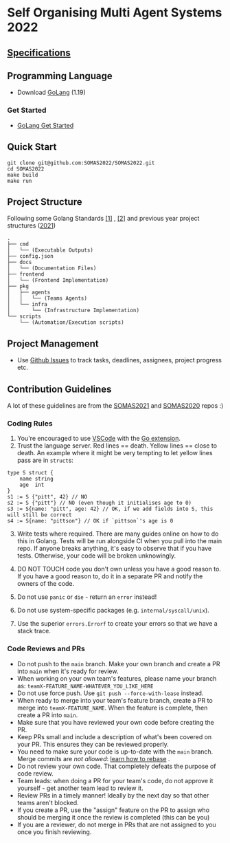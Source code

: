 # Self Organising Multi Agent Systems 2022

## [Specifications](spec.pdf)

## Programming Language

* Download [GoLang](https://go.dev/dl/) (1.19)

### Get Started

* [GoLang Get Started](https://go.dev/learn/)

## Quick Start

```
git clone git@github.com:SOMAS2022/SOMAS2022.git
cd SOMAS2022
make build
make run
```

## Project Structure

Following some Golang Standards [[1]](https://github.com/golang-standards/project-layout)
, [[2]](https://medium.com/sellerapp/golang-project-structuring-ben-johnson-way-2a11035f94bc) and previous year project
structures ([2021](https://github.com/SOMAS2021/SOMAS2021))

```
.
├── cmd
│   └── (Executable Outputs)
├── config.json
├── docs
│   └── (Documentation Files)
├── frontend
│   └── (Frontend Implementation)
├── pkg
│   ├── agents
│   │   └── (Teams Agents)
│   └── infra
│       └── (Infrastructure Implementation)
└── scripts
    └── (Automation/Execution scripts)
```

## Project Management

* Use [Github Issues](https://github.com/features/issues) to track tasks, deadlines, assignees, project progress etc.

## Contribution Guidelines

A lot of these guidelines are from the [SOMAS2021](https://github.com/SOMAS2021/SOMAS2021/blob/main/README.md)
and [SOMAS2020](https://github.com/SOMAS2020/SOMAS2020/blob/main/docs/SETUP.md) repos :)

### Coding Rules

1. You're encouraged to use [VSCode](https://code.visualstudio.com/) with
   the [Go extension](https://code.visualstudio.com/docs/languages/go).
2. Trust the language server. Red lines == death. Yellow lines == close to death. An example where it might be very
   tempting to let yellow lines pass are in `struct`s:

```golang
type S struct {
    name string
    age  int
}
s1 := S {"pitt", 42} // NO
s2 := S {"pitt"} // NO (even though it initialises age to 0)
s3 := S{name: "pitt", age: 42} // OK, if we add fields into S, this will still be correct
s4 := S{name: "pittson"} // OK if `pittson`'s age is 0
```

3. Write tests where required. There are many guides online on how to do this in Golang. Tests will be run alongside CI
   when you pull into the main repo. If anyone breaks anything, it's easy to observe that if you have tests. Otherwise,
   your code will be broken unknowingly.

4. DO NOT TOUCH code you don't own unless you have a good reason to. If you have a good reason to, do it in a separate
   PR and notify the owners of the code.

5. Do not use `panic` or `die` - return an `error` instead!

6. Do not use system-specific packages (e.g. `internal/syscall/unix`).

7. Use the superior `errors.Errorf` to create your errors so that we have a stack trace.

### Code Reviews and PRs

- Do not push to the `main` branch. Make your own branch and create a PR into `main` when it's ready for review.
- When working on your own team's features, please name your branch as: `teamX-FEATURE_NAME-WHATEVER_YOU_LIKE_HERE`
- Do not use force push. Use `git push --force-with-lease` instead.
- When ready to merge into your team's feature branch, create a PR to merge into `teamX-FEATURE_NAME`. When the feature
  is complete, then create a PR into `main`.
- Make sure that you have reviewed your own code before creating the PR.
- Keep PRs small and include a description of what's been covered on your PR. This ensures they can be reviewed
  properly.
- You need to make sure your code is up-to-date with the `main` branch. Merge commits are *not
  allowed*: [learn how to rebase](https://stackoverflow.com/questions/35901915/how-to-rebase-after-squashing-commits-in-the-original-branch/70994400#70994400)
  .
- Do not review your own code. That completely defeats the purpose of code review.
- Team leads: when doing a PR for your team's code, do not approve it yourself - get another team lead to review it.
- Review PRs in a timely manner! Ideally by the next day so that other teams aren't blocked.
- If you create a PR, use the "assign" feature on the PR to assign who should be merging it once the review is
  completed (this can be you)
- If you are a reviewer, do not merge in PRs that are not assigned to you once you finish reviewing.
